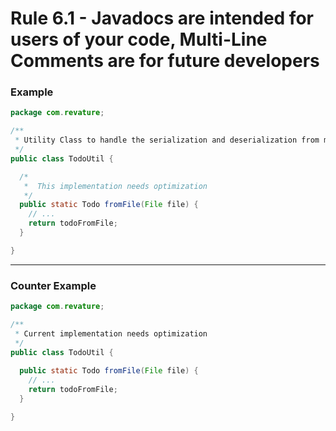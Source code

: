 # Rule 6.1 - Javadocs are intended for users of your code, Multi-Line Comments are for future developers

### Example
```java
package com.revature;

/**
 * Utility Class to handle the serialization and deserialization from many sources into a @link{com.revaturelabs.Todo}
 */
public class TodoUtil {

  /*
   *  This implementation needs optimization
   */
  public static Todo fromFile(File file) {
    // ...
    return todoFromFile;
  }

}
```
---
### Counter Example
```java
package com.revature;

/**
 * Current implementation needs optimization
 */
public class TodoUtil {
  
  public static Todo fromFile(File file) {
    // ...
    return todoFromFile;
  }

}
```
